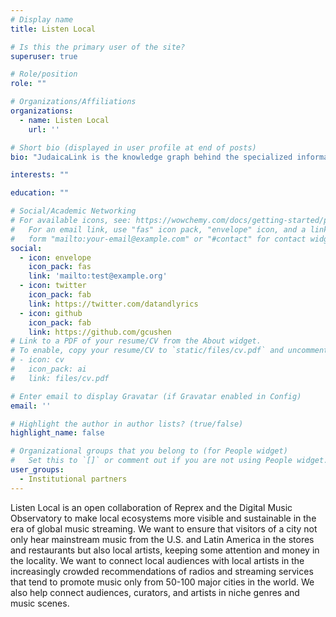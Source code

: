 ```yaml
---
# Display name
title: Listen Local

# Is this the primary user of the site?
superuser: true

# Role/position
role: ""

# Organizations/Affiliations
organizations:
  - name: Listen Local
    url: ''

# Short bio (displayed in user profile at end of posts)
bio: "JudaicaLink is the knowledge graph behind the specialized information service for Jewish Studies (Fachinformationsdienst Jüdische Studien, FID) of the University Library of Frankfurt"

interests: ""

education: ""

# Social/Academic Networking
# For available icons, see: https://wowchemy.com/docs/getting-started/page-builder/#icons
#   For an email link, use "fas" icon pack, "envelope" icon, and a link in the
#   form "mailto:your-email@example.com" or "#contact" for contact widget.
social:
  - icon: envelope
    icon_pack: fas
    link: 'mailto:test@example.org'
  - icon: twitter
    icon_pack: fab
    link: https://twitter.com/datandlyrics
  - icon: github
    icon_pack: fab
    link: https://github.com/gcushen
# Link to a PDF of your resume/CV from the About widget.
# To enable, copy your resume/CV to `static/files/cv.pdf` and uncomment the lines below.
# - icon: cv
#   icon_pack: ai
#   link: files/cv.pdf

# Enter email to display Gravatar (if Gravatar enabled in Config)
email: ''

# Highlight the author in author lists? (true/false)
highlight_name: false

# Organizational groups that you belong to (for People widget)
#   Set this to `[]` or comment out if you are not using People widget.
user_groups:
  - Institutional partners
---
```


Listen Local is an open collaboration of Reprex and the Digital Music Observatory to make local ecosystems more visible and sustainable in the era of global music streaming.  We want to ensure that visitors of a city not only hear mainstream music from the U.S. and Latin America in the stores and restaurants but also local artists, keeping some attention and money in the locality.  We want to connect local audiences with local artists in the increasingly crowded recommendations of radios and streaming services that tend to promote music only from 50-100 major cities in the world. We also help connect audiences, curators, and artists in niche genres and music scenes.
